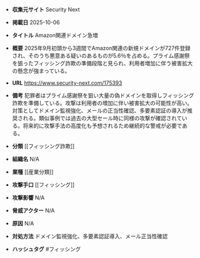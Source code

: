 - **収集元サイト**
Security Next

- **掲載日**
2025-10-06

- **タイトル**
Amazon関連ドメイン急増

- **概要**
2025年9月初頭から3週間でAmazon関連の新規ドメインが727件登録され、そのうち悪意ある疑いのあるものが5.6％を占める。プライム感謝祭を狙ったフィッシング詐欺の準備段階と見られ、利用者増加に伴う被害拡大の懸念が強まっている。

- **URL**
https://www.security-next.com/175393

- **備考**
犯罪者はプライム感謝祭を狙い大量の偽ドメインを取得しフィッシング詐欺を準備している。攻撃は利用者の増加に伴い被害拡大の可能性が高い。対策としてドメイン監視強化、メールの正当性確認、多要素認証の導入が推奨される。類似事例では過去の大型セール時に同様の攻撃が確認されている。将来的に攻撃手法の高度化も予想されるため継続的な警戒が必要である。

- **分類**
[[フィッシング詐欺]]

- **組織名**
N/A

- **業種**
[[産業分類]]

- **攻撃手口**
[[フィッシング]]

- **攻撃影響**
N/A

- **脅威アクター**
N/A

- **原因**
N/A

- **対処方法**
ドメイン監視強化、多要素認証導入、メール正当性確認

- **ハッシュタグ**
#フィッシング
